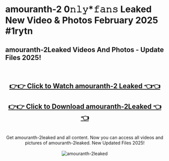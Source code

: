 # amouranth-2 0𝚗𝚕𝚢*𝚏𝚊𝚗𝚜 Leaked New Video & Photos February 2025 #1rytn

<h2>amouranth-2Leaked Videos And Photos - Update Files 2025!</h2>
<br>
<div align="center">
<h2><a href="https://mediaupload.pro?title=amouranth-2&ref=11F" rel="nofollow">👉👉 Click to Watch amouranth-2 Leaked 👈👈</a></h2>
<h2><a href="https://mediaupload.pro?title=amouranth-2&ref=11F" rel="nofollow">👉👉 Click to Download amouranth-2Leaked 👈👈</a></h2>
<br>
Get amouranth-2leaked and all content. Now you can access all videos and pictures of amouranth-2leaked. New Updated Files 2025!
<br>
<br>
<a href="https://mediaupload.pro?title=amouranth-2&ref=11F" rel="nofollow" data-target="animated-image.originalLink"><img src="https://i.ibb.co/Gkj2r4b/banner.png" alt="amouranth-2leaked" style="max-width: 100%; display: inline-block;" data-target="animated-image.originalImage"></a>
</div>
<br>


